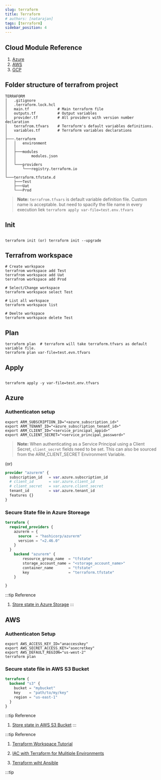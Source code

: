 ```yaml
---
slug: terraform
title: Terraform
# authors: [natarajan]
tags: [terraform]
sidebar_position: 4
---
```


## Cloud Module Reference

1. [Azure](https://registry.terraform.io/providers/hashicorp/azurerm/latest/docs)
2. [AWS](https://registry.terraform.io/providers/hashicorp/aws/latest/docs)
3. [GCP](https://www.google.com/)


## Folder structure of terrafrom project
```shell
TERRAFORM
│   .gitignore
│   .terraform.lock.hcl
│   main.tf             # Main terraform file
│   outputs.tf          # Output variables
│   provider.tf         # All providers with version number declaration
│   terrafrom.tfvars    # Terraform's default variables definitions.
│   variables.tf        # Terraform variables declarations
│   
├───.terraform
│   │   environment
│   │   
│   ├───modules
│   │       modules.json
│   │       
│   └───providers
│       └───registry.terraform.io
│                               
└───terraform.tfstate.d
    ├───Test
    ├───Uat
    └───Prod
```

> **Note:** `terrafrom.tfvars` is default variable definition file. Custom name is acceptable. but need to spacify the file name in every execution liek `terraform apply var-file=test.env.tfvars`

## Init

```shell

terraform init (or) terraform init --upgrade

```

## Terrafrom workspace

```shell
# Create workspace
terrafrom workspace add Test
terrafrom workspace add Uat
terrafrom workspace add Prod

# Select/Change workspace
terraform workspace select Test

# List all workspace
terraform workspace list

# Deelte workspace
terraform workspace delete Test
```

## Plan

```shell
terraform plan  # terraform will take terraform.tfvars as default variable file.
terraform plan var-file=test.evn.tfvars

```
## Apply

```shell

terraform apply -y var-file=test.env.tfvars

```


## Azure 

### Authenticaton setup

```shell
export ARM_SUBSCRIPTION_ID="<azure_subscription_id>"
export ARM_TENANT_ID="<azure_subscription_tenant_id>"
export ARM_CLIENT_ID="<service_principal_appid>"
export ARM_CLIENT_SECRET="<service_principal_password>"
```
> **Note:** When authenticating as a Service Principal using a Client Secret, `client_secret` fields need to be set. This can also be sourced from the ARM_CLIENT_SECRET Environment Variable.

(or)
```terraform
provider "azurerm" {
  subscription_id   = var.azure.subscription_id
  # client_id       = var.azure.client_id
  # client_secret   = var.azure.client_secret
  tenant_id         = var.azure.tenant_id
  features {}
}
```

### Secure State file in Azure Storeage


```terraform 
terraform {
  required_providers {
    azurerm = {
      source  = "hashicorp/azurerm"
      version = "=2.46.0"
    }
  }
    backend "azurerm" {
        resource_group_name  = "tfstate"
        storage_account_name = "<storage_account_name>"
        container_name       = "tfstate"
        key                  = "terraform.tfstate"
    }

}
```

:::tip Reference
1. [Store state in Azure Storage](https://docs.microsoft.com/en-us/azure/developer/terraform/store-state-in-azure-storage?tabs=azure-cli)
:::

## AWS 

### Authenticaton Setup

```shell
export AWS_ACCESS_KEY_ID="anaccesskey"
export AWS_SECRET_ACCESS_KEY="asecretkey"
export AWS_DEFAULT_REGION="us-west-2"
terraform plan
```


### Secure state file in AWS S3 Bucket

```terraform
terraform {
  backend "s3" {
    bucket = "mybucket"
    key    = "path/to/my/key"
    region = "us-east-1"
  }
}
```

:::tip Reference
1. [Store state in AWS S3 Bucket](https://www.terraform.io/language/settings/backends/s3)
:::

:::tip Reference

1. [Terraform Workspace Tutorial](https://www.terraform.io/language/state/workspaces)

2. [IAC with Terraform for Mulitiple Environments](https://meirg.co.il/2020/12/10/infrastructure-as-code-with-terraform-for-multiple-environments/)

3. [Terraform wiht Ansible](https://www.digitalocean.com/community/tutorials/how-to-use-ansible-with-terraform-for-configuration-management)

:::tip
